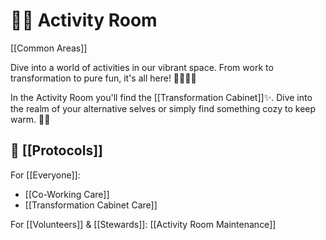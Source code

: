 # 🤹‍♂️ Activity Room 
[[Common Areas]]

Dive into a world of activities in our vibrant space. From work to transformation to pure fun, it's all here! 🤹‍♂️🧘‍♀️

In the Activity Room you'll find the [[Transformation Cabinet]]✨. Dive into the realm of your alternative selves or simply find something cozy to keep warm. 🧑‍🎤


## 📜 [[Protocols]]

For [[Everyone]]: 
- [[Co-Working Care]]
- [[Transformation Cabinet Care]]

For [[Volunteers]] & [[Stewards]]: [[Activity Room Maintenance]]